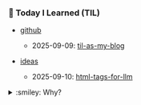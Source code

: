 ### :battery: Today I Learned (TIL)

<!-- TIL_START -->

- [github](topics/github/)
  - 2025-09-09: [til-as-my-blog](topics/github/til-as-my-blog.md)

- [ideas](topics/ideas/)
  - 2025-09-10: [html-tags-for-llm](topics/ideas/html-tags-for-llm.md)

<!-- TIL_END -->


<details>
<summary>:smiley: Why?</summary>

Better late than never! It's a pity I didn't start doing this earlier; I would have added many notes. So, it's like a diary to track my progress in programing, studying new things, ideas and to structure my life. It helps me. I borrowed the idea from [simonw/til](https://github.com/simonw/til), who was inspired by [jbranchaud/til](https://github.com/jbranchaud/til) - TIL an excellent note-taking format for developers.

</details>